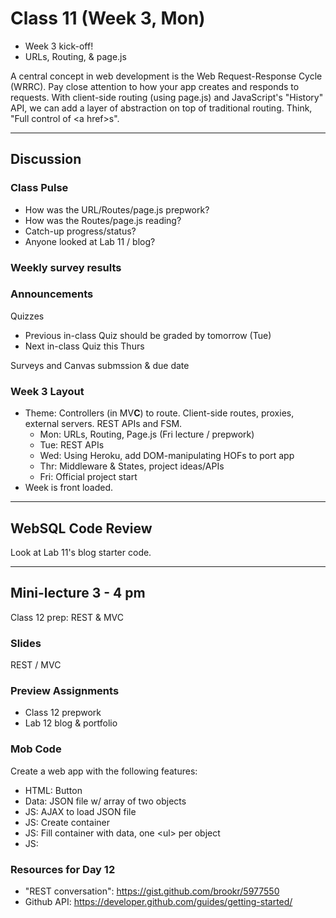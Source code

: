 # Class 11 (Week 3, Mon)
- Week 3 kick-off!
- URLs, Routing, &amp; page.js

A central concept in web development is the Web Request-Response Cycle (WRRC). Pay close attention to how your app creates and responds to requests. With client-side routing (using page.js) and JavaScript's "History" API, we can add a layer of abstraction on top of traditional routing. Think, "Full control of &lt;a href&gt;s".

---
## Discussion
### Class Pulse
- How was the URL/Routes/page.js prepwork?
- How was the Routes/page.js reading?
- Catch-up progress/status?
- Anyone looked at Lab 11 / blog?

### Weekly survey results

### Announcements
Quizzes
- Previous in-class Quiz should be graded by tomorrow (Tue)
- Next in-class Quiz this Thurs

Surveys and Canvas submssion &amp; due date

### Week 3 Layout
- Theme: Controllers (in MV**C**) to route. Client-side routes, proxies, external servers. REST APIs and FSM.
  - Mon: URLs, Routing, Page.js (Fri lecture / prepwork)
  - Tue: REST APIs
  - Wed: Using Heroku, add DOM-manipulating HOFs to port app
  - Thr: Middleware &amp; States, project ideas/APIs
  - Fri: Official project start
- Week is front loaded.

---
## WebSQL Code Review
Look at Lab 11's blog starter code.

---
## Mini-lecture 3 - 4 pm
Class 12 prep: REST &amp; MVC

### Slides
REST / MVC

### Preview Assignments
- Class 12 prepwork
- Lab 12 blog &amp; portfolio

### Mob Code
Create a web app with the following features:
- HTML: Button
- Data: JSON file w/ array of two objects
- JS: AJAX to load JSON file
- JS: Create container
- JS: Fill container with data, one &lt;ul&gt; per object
- JS: 

### Resources for Day 12
- "REST conversation": https://gist.github.com/brookr/5977550
- Github API: https://developer.github.com/guides/getting-started/